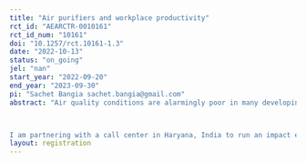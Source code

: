 ```yaml
---
title: "Air purifiers and workplace productivity"
rct_id: "AEARCTR-0010161"
rct_id_num: "10161"
doi: "10.1257/rct.10161-1.3"
date: "2022-10-13"
status: "on_going"
jel: "nan"
start_year: "2022-09-20"
end_year: "2023-09-30"
pi: "Sachet Bangia sachet.bangia@gmail.com"
abstract: "Air quality conditions are alarmingly poor in many developing countries. Many parts of India face grave levels of air pollution with conditions ranging from unhealthy to hazardous on most days. Decreased worker productivity due to elevated concentration of particulate matter has been documented in several contexts. White-collar workers spend most of their day indoors, and air purifiers are effective at improving indoor air quality even in high pollution settings by removing around 90% of particulate matter. 

I am partnering with a call center in Haryana, India to run an impact evaluation of air purifier use. Workers at the call center sit on two floors, and the treatment is randomized at the floor-day level with one treated and one control floor each day. The study aims to address the following questions:  (1) What is the short term impact of reducing indoor particulate pollutants on worker health, cognition and productivity? (2) What is the heterogeneity in individual sensitivity to indoor pollution? "
layout: registration
---
```


